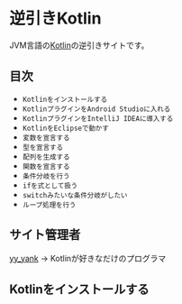 # 逆引きKotlin

JVM言語の[Kotlin](http://kotlinlang.org)の逆引きサイトです。

## 目次

* `Kotlinをインストールする`
* `KotlinプラグインをAndroid Studioに入れる`
* `KotlinプラグインをIntelliJ IDEAに導入する`
* `KotlinをEclipseで動かす`
* `変数を宣言する`
* `型を宣言する`
* `配列を生成する`
* `関数を宣言する`
* `条件分岐を行う`
* `ifを式として扱う`
* `switchみたいな条件分岐がしたい`
* `ループ処理を行う`

## サイト管理者

   [yy_yank](https://twitter.com/yy_yank) -> Kotlinが好きなだけのプログラマ


## Kotlinをインストールする


